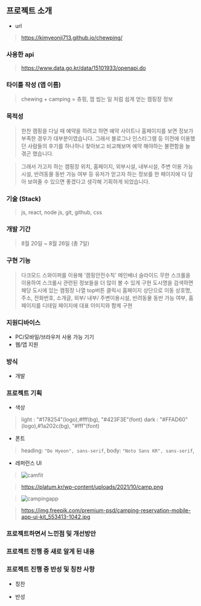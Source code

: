 ## 프로젝트 소개

- url

> https://kimyeonji713.github.io/chewping/

### 사용한 api

> https://www.data.go.kr/data/15101933/openapi.do

### 타이틀 작성 (앱 이름)

> chewing + camping = 츄핑, 껌 씹는 일 처럼 쉽게 얻는 캠핑장 정보

### 목적성

> 한찬 캠핑을 다닐 때 예약을 하려고 하면 예약 사이트나 홈페이지를 보면 정보가 부족한 경우가 대부분이였습니다. 그래서 블로그나 인스타그램 등 이전에 이용했던 사람들의 후기를 하나하나 찾아보고 비교해보며 예약 해야하는 불편함을 늘 겪곤 했습니다.

> 그래서 가고자 하는 캠핑장 위치, 홈페이지, 외부시설, 내부시설, 주변 이용 가능 시설, 반려동물 동반 가능 여부 등 유저가 얻고자 하는 정보를 한 페이지에 다 담아 보여줄 수 있으면 좋겠다고 생각해 기획하게 되었습니다.

### 기술 (Stack)

> js, react, node js, git, github, css

### 개발 기간

> 8월 20일 ~ 8월 26일 (총 7일)

### 구현 기능

> 다크모드
> 스와이퍼를 이용해 '캠핑안전수칙' 메인배너 슬라이드
> 무한 스크롤을 이용하여 스크롤시 관련된 정보들을 더 많이 볼 수 있게 구현
> 도시명을 검색하면 해당 도시에 있는 캠핑장 나열
> top버튼 클릭시 홈페이지 상단으로 이동
> 상호명, 주소, 전화번호, 소개글, 외부/ 내부/ 주변이용시설, 반려동물 동반 가능 여부, 홈페이지를 디테일 페이지에 대표 이미지와 함께 구현

### 지원디바이스

- PC/모바일/브라우저 사용 가능 기기
- 웹/앱 지원

### 방식

- 개발

### 프로젝트 기획

- 색상

> light : "#178254"(logo),#fff(bg), "#423F3E"(font)
> dark : "#FFAD60"(logo),#1a202c(bg), "#fff"(font)

- 폰트

> heading: `"Do Hyeon", sans-serif`,
> body: `"Noto Sans KR", sans-serif`,

- 레퍼런스 UI

> <img src="https://platum.kr/wp-content/uploads/2021/10/camp.png" alt="camfit">

> https://platum.kr/wp-content/uploads/2021/10/camp.png

> <img src="https://img.freepik.com/premium-psd/camping-reservation-mobile-app-ui-kit_553413-1042.jpg" alt="campingapp">

> https://img.freepik.com/premium-psd/camping-reservation-mobile-app-ui-kit_553413-1042.jpg

### 프로젝트하면서 느낀점 및 개선방안

>

### 프로젝트 진행 중 새로 알게 된 내용

>

### 프로젝트 진행 중 반성 및 칭찬 사항

- 칭찬

>

- 반성

>
